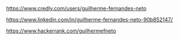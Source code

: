
https://www.credly.com/users/guilherme-fernandes-neto

https://www.linkedin.com/in/guilherme-fernandes-neto-90b852147/


https://www.hackerrank.com/guilhermefneto
